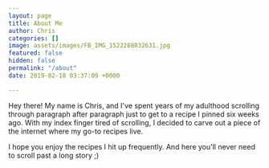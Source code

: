 ```yaml
---
layout: page
title: About Me
author: Chris
categories: []
image: assets/images/FB_IMG_1522288032631.jpg
featured: false
hidden: false
permalink: "/about"
date: 2019-02-18 03:37:09 +0000

---
```

Hey there! My name is Chris, and I've spent years of my adulthood scrolling through paragraph after paragraph just to get to a recipe I pinned six weeks ago. With my index finger tired of scrolling, I decided to carve out a piece of the internet where my go-to recipes live. 

I hope you enjoy the recipes I hit up frequently. And here you'll never need to scroll past a long story ;)